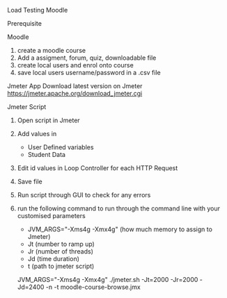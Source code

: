 Load Testing Moodle

Prerequisite

Moodle

1. create a moodle course
2. Add a assigment, forum, quiz, downloadable file
3. create local users and enrol onto course
4. save local users username/password in a .csv file

Jmeter App
Download latest version on Jmeter https://jmeter.apache.org/download_jmeter.cgi

Jmeter Script
1. Open script in Jmeter
2. Add values in
    - User Defined variables
    - Student Data
3. Edit id values in Loop Controller for each HTTP Request
4. Save file
5. Run script through GUI to check for any errors
6. run the following command to run through the command line with your customised parameters
    - JVM_ARGS="-Xms4g -Xmx4g" (how much memory to assign to Jmeter)
    - Jt (number to ramp up)
    - Jr (number of threads)
    - Jd (time duration)
    - t (path to jmeter script) 
    
    JVM_ARGS="-Xms4g -Xmx4g" ./jmeter.sh -Jt=2000 -Jr=2000 -Jd=2400 -n -t moodle-course-browse.jmx
                
